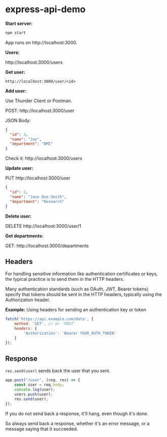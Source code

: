 # express-api-demo

**Start server:**

```sh
npm start
```

App runs on http://localhost:3000.

**Users:**

http://localhost:3000/users

**Get user:**

`http://localhost:3000/user/<id>`

**Add user:**

Use Thunder Client or Postman.

POST: http://localhost:3000/user

JSON Body:

```json
{
  "id": 3,
  "name": "Joe",
  "department": "BMI"
}
```

Check it: http://localhost:3000/users

**Update user:**

PUT http://localhost:3000/user

```json
{
  "id": 2,
  "name": "Jane Doe-Smith",
  "department": "Research"
}
```

**Delete user:**

DELETE http://localhost:3000/user/1

**Get departments:**

GET: http://localhost:3000/departments

## Headers

For handling sensitive information like authentication certificates or keys, the typical practice is to send them in the HTTP headers.

Many authentication standards (such as OAuth, JWT, Bearer tokens) specify that tokens should be sent in the HTTP headers, typically using the Authorization header.

**Example:** Using headers for sending an authentication key or token

```js
fetch('https://api.example.com/data', {
    method: 'GET', // or 'POST'
    headers: {
        'Authorization': 'Bearer YOUR_AUTH_TOKEN'
    }
});
```

## Response

`res.send(user)` sends back the user that you sent.

```js
app.post("/user", (req, res) => {
    const user = req.body;
    console.log(user);
    users.push(user);
    res.send(user);
});
```

If you do not send back a response, it'll hang, even though it's done.

So always send back a response, whether it's an error message, or a message saying that it succeeded.

<br>
